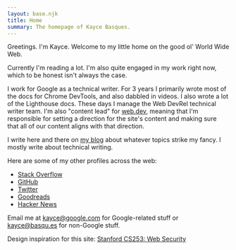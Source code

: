 ```yaml
---
layout: base.njk
title: Home
summary: The homepage of Kayce Basques.
---
```


<style>
  #summary {
    display: none;
  }
</style>

<p id="summary">
  The homepage of Kayce Basques.
</p>

Greetings. I'm Kayce. Welcome to my little home on the good ol' World Wide Web.

Currently I'm reading a lot. I'm also quite engaged in my work right now, which to be honest
isn't always the case.

I work for Google as a technical writer. For 3 years I primarily wrote most of the docs for
Chrome DevTools, and also dabbled in videos. I also wrote a lot of the Lighthouse docs. These
days I manage the Web DevRel technical writer team. I'm also "content lead" for
[web.dev](https://web.dev), meaning that I'm responsible for setting a
direction for the site's content and making sure that all of our content aligns with that
direction.

I write here and there on [my blog](/blog/) about whatever topics strike my fancy. I mostly write
about technical writing.

Here are some of my other profiles across the web:

* [Stack Overflow](https://stackoverflow.com/users/1669860/kayce-basques)
* [GitHub](https://github.com/kaycebasques)
* [Twitter](https://twitter.com/kaycebasques)
* [Goodreads](https://www.goodreads.com/kaycebasques)
* [Hacker News](https://news.ycombinator.com/user?id=kaycebasques)

Email me at kayce@google.com for Google-related stuff or kayce@basqu.es for non-Google stuff.

Design inspiration for this site: [Stanford CS253: Web Security](https://web.stanford.edu/class/cs253/)